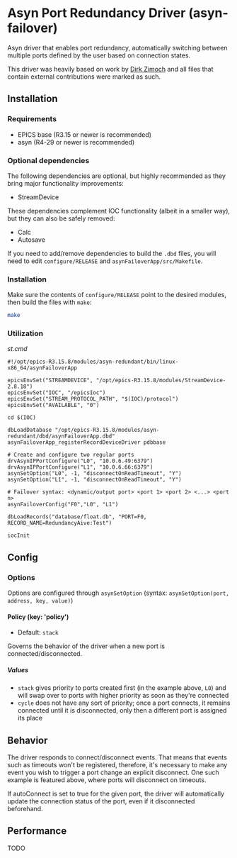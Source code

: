 # Asyn Port Redundancy Driver (asyn-failover)

Asyn driver that enables port redundancy, automatically switching between multiple ports defined by the user based on connection states.

This driver was heavily based on work by [Dirk Zimoch](https://github.com/paulscherrerinstitute/StreamDevice/commits?author=dirk-zimoch) and all files that contain external contributions were marked as such.

## Installation

### Requirements

* EPICS base (R3.15 or newer is recommended)
* asyn (R4-29 or newer is recommended)

### Optional dependencies

The following dependencies are optional, but highly recommended as they bring major functionality improvements:

* StreamDevice

These dependencies complement IOC functionality (albeit in a smaller way), but they can also be safely removed:

* Calc
* Autosave

If you need to add/remove dependencies to build the `.dbd` files, you will need to edit `configure/RELEASE` and `asynFailoverApp/src/Makefile`.

### Installation

Make sure the contents of `configure/RELEASE` point to the desired modules, then build the files with `make`:

```bash
make
``` 

### Utilization

_st.cmd_
```
#!/opt/epics-R3.15.8/modules/asyn-redundant/bin/linux-x86_64/asynFailoverApp

epicsEnvSet("STREAMDEVICE", "/opt/epics-R3.15.8/modules/StreamDevice-2.8.18")
epicsEnvSet("IOC", "/epicsIoc")
epicsEnvSet("STREAM_PROTOCOL_PATH", "$(IOC)/protocol")
epicsEnvSet("AVAILABLE", "0")

cd $(IOC)

dbLoadDatabase "/opt/epics-R3.15.8/modules/asyn-redundant/dbd/asynFailoverApp.dbd"
asynFailoverApp_registerRecordDeviceDriver pdbbase

# Create and configure two regular ports
drvAsynIPPortConfigure("L0", "10.0.6.49:6379")
drvAsynIPPortConfigure("L1", "10.0.6.66:6379")
asynSetOption("L0", -1, "disconnectOnReadTimeout", "Y")
asynSetOption("L1", -1, "disconnectOnReadTimeout", "Y")

# Failover syntax: <dynamic/output port> <port 1> <port 2> <...> <port n>
asynFailoverConfig("F0","L0", "L1") 

dbLoadRecords("database/float.db", "PORT=F0, RECORD_NAME=RedundancyAive:Test")

iocInit
```

## Config

### Options

Options are configured through `asynSetOption` (syntax: `asynSetOption(port, address, key, value)`)

#### Policy (key: 'policy')
* Default: `stack`

Governs the behavior of the driver when a new port is connected/disconnected.

##### Values
* `stack` gives priority to ports created first (in the example above, `L0`) and will swap over to ports with higher priority as soon as they're connected
* `cycle` does not have any sort of priority; once a port connects, it remains connected until it is disconnected, only then a different port is assigned its place

## Behavior

The driver responds to connect/disconnect events. That means that events such as timeouts won't be registered, therefore, it's necessary to make any event you wish to trigger a port change an explicit disconnect. One such example is featured above, where ports will disconnect on timeouts.

If autoConnect is set to true for the given port, the driver will automatically update the connection status of the port, even if it disconnected beforehand.

## Performance

TODO

## 
